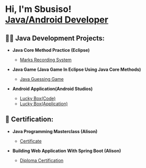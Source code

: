 <h1>Hi, I'm Sbusiso! <br/><a href="https://github.com/joshmadakor1">Java/Android Developer</a>

<h2>👨‍💻 Java Development Projects:</h2>

- <b>Java Core Method Practice (Eclipse)</b>
  - [Marks Recording System](https://github.com/SbusisoC/Marks-Recording-System)
    
- <b>Java Game (Java Game In Eclipse Using Java Core Methods)</b>
  - [Java Guessing Game](https://github.com/SbusisoC/Java-Game-) 
  
- <b>Android Application(Android Studios)</b>
  - [Lucky Box(Code)](https://github.com/SbusisoC/Android-Game-Application) 
  - [Lucky Box(Application)](https://apkfab.com/lucky-box/com.example.game/apk?h=690fbbd519cff48928d3371ba8a0b51574bd2e0e779b2b80f0f4d14ae15bd701)
    
<h2>📜 Certification:</h2>

- <b>Java Programming Masterclass (Alison)</b>
  - [Certificate](https://alison.com/shop)

- <b>Building Web Application With Spring Boot (Alison)</b>
  - [Diploma Certification](https://alison.com/shop)   
